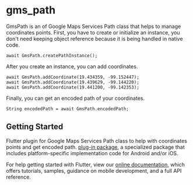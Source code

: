 # gms_path

GmsPath is an of Google Maps Services Path class that helps to manage coordinates points.
First, you have to create or initialize an instance, you don't need keeping object reference because it is being handled in native code.

`await GmsPath.createPathInstance();`

After you create an instance, you can add coordinates.

```
await GmsPath.addCoordinate(19.434359, -99.152447);
await GmsPath.addCoordinate(19.439629, -99.144220);
await GmsPath.addCoordinate(19.441200, -99.142353);
```

Finally, you can get an encoded path of your coordinates.

`String encodedPath = await GmsPath.encodedPath;`

## Getting Started

Flutter plugin for Google Maps Services Path class to help with coordinates points and get encoded path.
[plug-in package](https://flutter.io/developing-packages/),
a specialized package that includes platform-specific implementation code for
Android and/or iOS.

For help getting started with Flutter, view our 
[online documentation](https://flutter.io/docs), which offers tutorials, 
samples, guidance on mobile development, and a full API reference.
